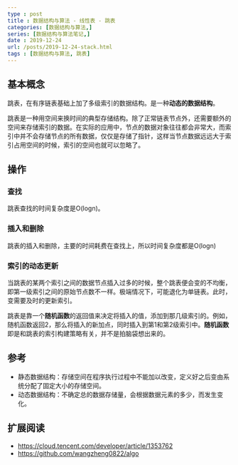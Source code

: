 ```yaml
---
type : post
title : 数据结构与算法 - 线性表 - 跳表
categories: [数据结构与算法,] 
series: [数据结构与算法笔记,]
date : 2019-12-24
url: /posts/2019-12-24-stack.html 
tags : [数据结构与算法, 跳表]
---
```



## 基本概念

跳表，在有序链表基础上加了多级索引的数据结构。是一种**动态的数据结构**。

跳表是一种用空间来换时间的典型存储结构。除了正常链表节点外，还需要额外的空间来存储索引的数据。在实际的应用中，节点的数据对象往往都会非常大，而索引中并不会存储节点的所有数据，仅仅是存储了指针，这样当节点数据远远大于索引占用空间的时候，索引的空间也就可以忽略了。

## 操作

### 查找

跳表查找的时间复杂度是O(logn)。

### 插入和删除 

跳表的插入和删除，主要的时间耗费在查找上，所以时间复杂度都是O(logn)

### 索引的动态更新 

当跳表的某两个索引之间的数据节点插入过多的时候，整个跳表便会变的不均衡，即第一级索引之间的原始节点数不一样。极端情况下，可能退化为单链表。此时，变需要及时的更新索引。

跳表是靠一个**随机函数**的返回值来决定将插入的值，添加到那几级索引的。例如，随机函数返回2，那么将插入的新加点，同时插入到第1和第2级索引中。**随机函数**即是和跳表的索引构建策略有关，并不是拍脑袋想出来的。


## 参考

- 静态数据结构：存储空间在程序执行过程中不能加以改变，定义好之后变由系统分配了固定大小的存储空间。
- 动态数据结构：不确定总的数据存储量，会根据数据元素的多少，而发生变化。

## 扩展阅读

- https://cloud.tencent.com/developer/article/1353762
- https://github.com/wangzheng0822/algo